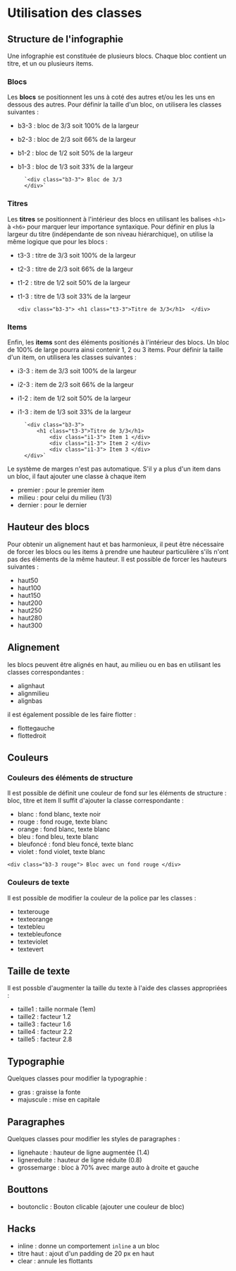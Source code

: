 # Utilisation des classes 

## Structure de l'infographie

Une infographie est constituée de plusieurs blocs. Chaque bloc contient un titre, et un ou plusieurs items. 

### Blocs
Les **blocs** se positionnent les uns à coté des autres et/ou les les uns en dessous des autres. 
Pour définir la taille d'un bloc, on utilisera les classes suivantes : 
* b3-3 : bloc de 3/3 soit 100% de la largeur
* b2-3 : bloc de 2/3 soit 66% de la largeur
* b1-2 : bloc de 1/2 soit 50% de la largeur
* b1-3 : bloc de 1/3 soit 33% de la largeur
        
        `<div class="b3-3"> Bloc de 3/3 
        </div>`
        
### Titres
Les **titres** se positionnent à l'intérieur des blocs en utilisant les balises `<h1>` à `<h6>` pour marquer leur importance syntaxique. Pour définir en plus la largeur du titre (indépendante de son niveau hiérarchique), on utilise la même logique que pour les blocs : 
* t3-3 : titre de 3/3 soit 100% de la largeur
* t2-3 : titre de 2/3 soit 66% de la largeur
* t1-2 : titre de 1/2 soit 50% de la largeur
* t1-3 : titre de 1/3 soit 33% de la largeur
    
     `<div class="b3-3">
            <h1 class="t3-3">Titre de 3/3</h1> 
        </div>`

### Items  
Enfin, les **items** sont des éléments positionés à l'intérieur des blocs. Un bloc de 100% de large pourra ainsi contenir 1, 2 ou 3 items. Pour définir la taille d'un item, on utilisera les classes suivantes : 
* i3-3 : item de 3/3 soit 100% de la largeur
* i2-3 : item de 2/3 soit 66% de la largeur
* i1-2 : item de 1/2 soit 50% de la largeur
* i1-3 : item de 1/3 soit 33% de la largeur

        `<div class="b3-3">
            <h1 class="t3-3">Titre de 3/3</h1> 
                <div class="i1-3"> Item 1 </div>
                <div class="i1-3"> Item 2 </div>
                <div class="i1-3"> Item 3 </div>
        </div>`

Le système de marges n'est pas automatique. S'il y a plus d'un item dans un bloc, il faut ajouter une classe à chaque item 
* premier : pour le premier item 
* milieu : pour celui du milieu (1/3)
* dernier : pour le dernier
        
## Hauteur des blocs
Pour obtenir un alignement haut et bas harmonieux, il peut être nécessaire de forcer les blocs ou les items à prendre une hauteur particulière s'ils n'ont pas des éléments de la même hauteur.
Il est possible de forcer les hauteurs suivantes : 
* haut50
* haut100
* haut150
* haut200
* haut250
* haut280
* haut300

## Alignement

les blocs peuvent être alignés en haut, au milieu ou en bas en utilisant les classes correspondantes : 
* alignhaut
* alignmilieu
* alignbas

il est également possible de les faire flotter :
* flottegauche
* flottedroit

## Couleurs

### Couleurs des éléments de structure
Il est possible de définit une couleur de fond sur les éléments de structure : bloc, titre et item
Il suffit d'ajouter la classe correspondante : 
* blanc : fond blanc, texte noir 
* rouge : fond rouge, texte blanc 
* orange : fond blanc, texte blanc  
* bleu : fond bleu, texte blanc  
* bleufoncé : fond bleu foncé, texte blanc  
* violet : fond violet, texte blanc   

`<div class="b3-3 rouge"> Bloc avec un fond rouge </div>`

### Couleurs de texte

Il est possible de modifier la couleur de la police par les classes : 

* texterouge
* texteorange
* textebleu
* textebleufonce
* texteviolet
* textevert



## Taille de texte

Il est possble d'augmenter la taille du texte à l'aide des classes appropriées : 
* taille1 : taille normale (1em)
* taille2 : facteur 1.2
* taille3 : facteur 1.6
* taille4 : facteur 2.2
* taille5 : facteur 2.8

## Typographie

Quelques classes pour modifier la typographie : 

* gras : graisse la fonte
* majuscule : mise en capitale

## Paragraphes

Quelques classes pour modifier les styles de paragraphes : 

* lignehaute : hauteur de ligne augmentée (1.4)
* lignereduite : hauteur de ligne réduite (0.8)
* grossemarge : bloc à 70% avec marge auto à droite et gauche

## Bouttons
* boutonclic : Bouton clicable (ajouter une couleur de bloc)

## Hacks

* inline : donne un comportement `inline` a un bloc
* titre haut : ajout d'un padding de 20 px en haut
* clear : annule les flottants
